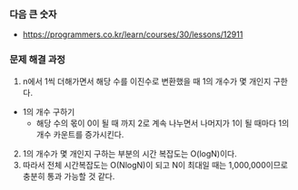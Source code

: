 ### 다음 큰 숫자 
- https://programmers.co.kr/learn/courses/30/lessons/12911

### 문제 해결 과정
1. n에서 1씩 더해가면서 해당 수를 이진수로 변환했을 때 1의 개수가 몇 개인지 구한다.
- 1의 개수 구하기
  - 해당 수의 몫이 0이 될 때 까지 2로 계속 나누면서 나머지가 1이 될 때마다 1의 개수 카운트를 증가시킨다.  
2. 1의 개수가 몇 개인지 구하는 부분의 시간 복잡도는 O(logN)이다.
3. 따라서 전체 시간복잡도는 O(NlogN)이 되고 N이 최대일 때는 1,000,000이므로 충분히 통과 가능할 것 같다.